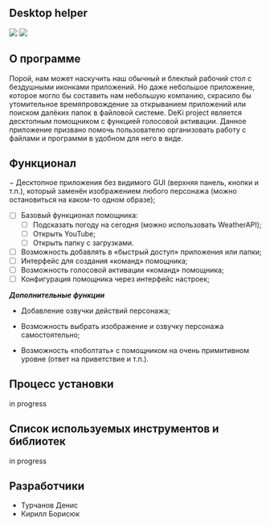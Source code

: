 ## **Desktop helper**
![](https://img.shields.io/github/issues/Querang/DeKi-Project)
![](https://img.shields.io/github/last-commit/Querang/DeKi-Project)
## **О программе**
Порой, нам может наскучить наш обычный и блеклый рабочий стол с бездушными иконками приложений. Но даже
небольшое приложение, которое могло бы составить нам небольшую компанию, скрасило бы утомительное
времяпровождение за открыванием приложений или поиском далёких папок в файловой системе. DeKi project является
десктопным помощником с функцией голосовой активации. Данное приложение призвано помочь пользователю организовать
работу с файлами и программи в удобном для него в виде.
## **Функционал**
− Десктопное приложения без видимого GUI (верхняя панель, кнопки и т.п.), который заменён изображением
любого персонажа (можно остановиться на каком-то одном образе);

- [ ] Базовый функционал помощника:
  - [ ] Подсказать погоду на сегодня (можно использовать WeatherAPI);
  - [ ] Открыть YouTube;
  - [ ] Открыть папку с загрузками.
- [ ] Возможность добавлять в «быстрый доступ» приложения или папки;
- [ ] Интерфейс для создания «команд» помощника;
- [ ] Возможность голосовой активации «команд» помощника;
- [ ] Конфигурация помощника через интерфейс настроек;

***Дополнительные функции***

+ Добавление озвучки действий персонажа;

+ Возможность выбрать изображение и озвучку персонажа самостоятельно;

+ Возможность «поболтать» с помощником на очень примитивном уровне (ответ на приветствие и т.п.).

## **Процесс установки**

in progress


## **Список используемых инструментов и библиотек**

in progress

## **Разработчики**
+ Турчанов Денис
+ Кирилл Борисюк
